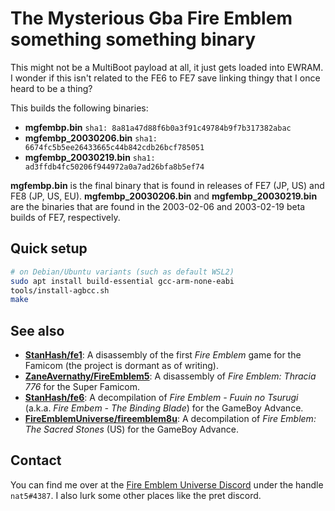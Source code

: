 # The Mysterious Gba Fire Emblem something something binary

This might not be a MultiBoot payload at all, it just gets loaded into EWRAM. I wonder if this isn't related to the FE6 to FE7 save linking thingy that I once heard to be a thing?

This builds the following binaries:

- **mgfembp.bin** `sha1: 8a81a47d88f6b0a3f91c49784b9f7b317382abac`
- **mgfembp_20030206.bin** `sha1: 6674fc5b5ee26433665c44b842cdb26bcf785051`
- **mgfembp_20030219.bin** `sha1: ad3ffdb4fc50206f944972a0a7ad26bfa8b5ef74`

**mgfembp.bin** is the final binary that is found in releases of FE7 (JP, US) and FE8 (JP, US, EU). **mgfembp_20030206.bin** and **mgfembp_20030219.bin** are the binaries that are found in the 2003-02-06 and 2003-02-19 beta builds of FE7, respectively.

## Quick setup

```bash
# on Debian/Ubuntu variants (such as default WSL2)
sudo apt install build-essential gcc-arm-none-eabi
tools/install-agbcc.sh
make
```

## See also

- **[StanHash/fe1]**: A disassembly of the first _Fire Emblem_ game for the Famicom (the project is dormant as of writing).
- **[ZaneAvernathy/FireEmblem5]**: A disassembly of _Fire Emblem: Thracia 776_ for the Super Famicom.
- **[StanHash/fe6]**: A decompilation of _Fire Emblem - Fuuin no Tsurugi_ (a.k.a. _Fire Embem - The Binding Blade_) for the GameBoy Advance.
- **[FireEmblemUniverse/fireemblem8u]**: A decompilation of _Fire Emblem: The Sacred Stones_ (US) for the GameBoy Advance.

[StanHash/fe1]: https://github.com/StanHash/fe1
[ZaneAvernathy/FireEmblem5]: https://github.com/ZaneAvernathy/FireEmblem5
[StanHash/fe6]: https://github.com/StanHash/fe6
[FireEmblemUniverse/fireemblem8u]: https://github.com/FireEmblemUniverse/fireemblem8u

## Contact

You can find me over at the [Fire Emblem Universe Discord](https://feuniverse.us/t/feu-discord-server/1480?u=stanh) under the handle `nat5#4387`. I also lurk some other places like the pret discord.
